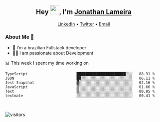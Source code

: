 <h2 align="center">Hey <img src="https://github.com/TheDudeThatCode/TheDudeThatCode/blob/master/Assets/Hi.gif" width="29">, I'm <a href="https://www.linkedin.com/in/jonathanlameira/">Jonathan Lameira</a></h2>
<p align="center">
  <a href="https://www.linkedin.com/in/jonathanlameira/">LinkedIn</a> •
  <a href="https://twitter.com/jlameira">Twitter</a> •
  <a href="mailto:jlameira@gmail.com">Email</a>
</p>

### About Me 🚀
- 🌱  I’m a brazilian Fullstack developer</br>
- 👨‍💻  I am passionate about Development</br>

<!-- ![Jonathan Lameira github stats](https://github-readme-stats.vercel.app/api?username=jlameirameli&show_icons=true&hide_border=true)&nbsp;&nbsp; -->

📊 This week I spent my time working on
<!--START_SECTION:waka-->

```text
TypeScript                      ██████████████████████░░░   88.31 %
JSON                            █▓░░░░░░░░░░░░░░░░░░░░░░░   06.11 %
Jest Snapshot                   ▓░░░░░░░░░░░░░░░░░░░░░░░░   02.16 %
JavaScript                      ▒░░░░░░░░░░░░░░░░░░░░░░░░   01.66 %
Text                            ▒░░░░░░░░░░░░░░░░░░░░░░░░   00.85 %
textmate                        ░░░░░░░░░░░░░░░░░░░░░░░░░   00.41 %
```

<!--END_SECTION:waka-->

<br />

![visitors](https://visitor-badge.laobi.icu/badge?page_id=jlameira.jlameira)
